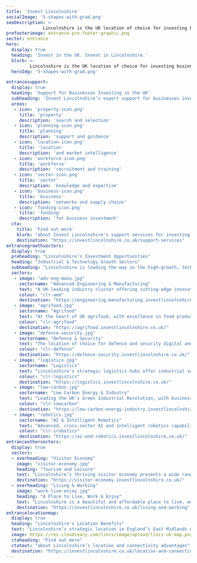 ```yaml
---
title: 'Invest Lincolnshire'
socialImage: '5-shapes-with-grad.png'
seoDescription: >-
              Lincolnshire is the UK location of choice for investing businesses in high-growth industry sectors. Invest Lincolnshire helps businesses to relocate, start-up or expand in Lincolnshire - more quickly, efficiently, and cost-effectively.
prefooterimage: entrance-pre-footer-graphic.png              
sector: entrance
hero:
  display: true
  heading: 'Invest in the UK. Invest in Lincolnshire.'
  blurb: >-
         Lincolnshire is the UK location of choice for investing businesses in high-growth industry sectors. Invest Lincolnshire helps businesses to relocate, start-up or expand in Lincolnshire - more quickly, efficiently, and cost-effectively.
  heroImg: '5-shapes-with-grad.png'

entrancesupport:
  display: true
  heading: 'Support for Businesses Investing in the UK'
  subheading: 'Invest Lincolnshire’s expert support for businesses investing in Lincolnshire includes:'
  areas:
   - icon: 'property-icon.png'
     title: 'property'
     description: 'search and selection'
   - icon: 'planning-icon.png'
     title: 'planning'
     description: 'support and guidance'
   - icon: 'location-icon.png'
     title: 'location'
     description: 'and market intelligence'
   - icon: 'workforce-icon.png'
     title: 'workforce'
     description: 'recruitment and training'
   - icon: 'sector-icon.png'
     title: 'sector'
     description: 'knowledge and expertise'
   - icon: 'business-icon.png'
     title: 'business'
     description: 'networks and supply chains'
   - icon: 'funding-icon.png'
     title: 'funding'
     description: 'for business investment'    
  cta:
    title: 'Find out more'
    blurb: "about Invest Lincolnshire's support services for investing businesses" 
    destination: "https://investlincolnshire.co.uk/support-services"                
entrancegrowthsectors:
  display: true
  preheading: "Lincolnshire’s Investment Opportunities"
  heading: "Industrial & Technology Growth Sectors"
  subheading: "Lincolnshire is leading the way in the high-growth, technology-driven sectors of the future."
  sectors:
   - image: "adv-eng-manu.jpg"
     sectorname: "Advanced Engineering & Manufacturing"
     text: "A UK-leading industry cluster offering cutting-edge innovation in Industry 4.0 specialisations including AI, big data, robotics and automation."
     colour: "clr-aem"
     destination: "https://engineering-manufacturing.investlincolnshire.co.uk/"
   - image: "agrifood.jpg"
     sectorname: "Agrifood"
     text: "At the heart of UK agrifood, with excellence in food production, manufacturing, logistics, and robotics and automation technologies."
     colour: "clr-agrifood"
     destination: "https://agrifood.investlincolnshire.co.uk/"
   - image: "defence-security.jpg"
     sectorname: "Defence & Security"
     text: "The location of choice for defence and security digital and information technology innovation, co-located with key RAF intelligence capabilities."
     colour: "clr-defence"
     destination: "https://defence-security.investlincolnshire.co.uk/"
   - image: "logistics.jpg"
     sectorname: "Logistics"
     text: "Lincolnshire's strategic logistics hubs offer industrial sector growth opportunities and advanced automation technology solutions."
     colour: "clr-logistics"
     destination: "https://logistics.investlincolnshire.co.uk/"
   - image: "low-carbon.jpg"
     sectorname: "Low Carbon Energy & Industry"
     text: "Leading the UK's Green Industrial Revolution, with business growth opportunities across a range of energy and industrial sectors."
     colour: "clr-lowcarbon"
     destination: "https://low-carbon-energy-industry.investlincolnshire.co.uk/"
   - image: "robotics.jpg"
     sectorname: "AI & Intelligent Robotics"
     text: "Advanced, cross-sector AI and intelligent robotics capabilities, transforming industrial productivity through digitalisation and automation."
     colour: "clr-irobotics"
     destination: "https://ai-and-robotics.investlincolnshire.co.uk/"
entranceothersectors:
  display: true
  sectors:
  - overheading: "Visitor Economy"
    image: "visitor-economy.jpg"
    heading: "Tourism and Leisure"
    text: "Lincolnshire’s thriving visitor economy presents a wide range of high-value business investment and growth opportunities."
    destination: "https://visitor-economy.investlincolnshire.co.uk/"
  - overheading: "Living & Working"
    image: "work-live-enjoy.jpg"
    heading: "A Place to Live, Work & Enjoy"
    text: "Lincolnshire is a beautiful and affordable place to live, work, learn and enjoy a superb lifestyle."
    destination: "https://investlincolnshire.co.uk/living-and-working"
entrancelocationmap:
  display: true
  heading: "Lincolnshire's Location Benefits"
  text: "Lincolnshire’s strategic location in England’s East Midlands enables fast, efficient access to UK and international markets by road, rail, air and sea."
  image: https://res.cloudinary.com/lincs/image/upload/lincs-uk-map.png
  ctaheading: "Find out more"
  ctatext: "about Lincolnshire’s location and connectivity advantages"
  destination: "https://investlincolnshire.co.uk/location-and-connectivity"
---
```




